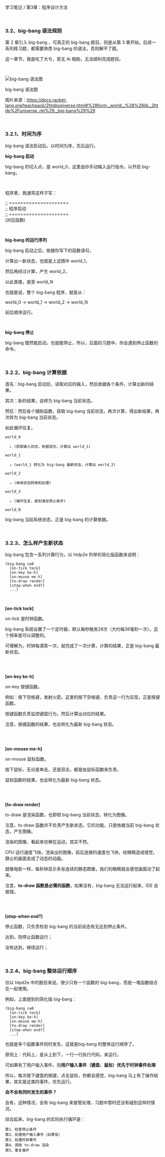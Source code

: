 学习笔记 / 第3章：程序设计方法

<br>

### 3.2、big-bang 语法规则   

第 2 章引入 big-bang ，可真正的 big-bang 题目，则是从第 3 章开始，后续一系列练习题，都需要熟悉 big-bang 的语法，否则解不了题。   

这一章节，我是吃了大亏，若无 Ai 相助，无法顺利完成题目。

<br>

![big-bang 语法图](https://docs.racket-lang.org/teachpack/nuworld.png)

big-bang 语法图   

图片来源：https://docs.racket-lang.org/teachpack/2htdpuniverse.html#%28form._world._%28%28lib._2htdp%2Funiverse..rkt%29._big-bang%29%29

<br>

### 3.2.1、时间为序
big-bang 语法启动后，以时间为序，先后运行。

**big-bang 启动**

big-bang 的切入点，是 world_0，这里由你手动输入运行指令，以开启 big-bang，

<br>

程序里，我通常这样子写：

;; =====================   
;; 程序启动   
;; =====================    
(对应函数)

<br>

**big-bang 的运行序列**

big-bang 启动之后，依据你写下的函数语句，

计算出一新状态，也就是上述图中 world_1，

然后再经过计算，产生 world_2，

以此类推，直至 world_N

也就是说，整个 big-bang 程序，就是从：

world_0 -> world_1 -> world_2 -> world_N 

前后顺序运行。

<br>

**big-bang 停止**

big-bang 既然能启动，也就能停止，所以，后面的习题中，你会遇到停止函数的命令。

<br>

### 3.2.2、big-bang 计算依据

首先：big-bang 启动后，读取对应的输入，然后依据各个条件，计算出新的结果。

其次：新的结果，会转为 big-bang 当前状态。

然后：然后各个辅助函数，获取 big-bang 当前状态，再次计算，得出新结果，再次转为 big-bang 当前状态。

如此循环往复。

```
world_0

  ↓ (获取输入状态，依据语句，计算出 world_1)

world_1

  ↓ (world_1 转化为 big-bang 最新状态，计算出 world_2)

world_2

  ↓ (继续状态转换和处理)

world_3

  ↓ (循环往复，直到满足停止条件)

world_N

```
big-bang 当前系统状态，正是 big-bang 的计算依据。

<br>

### 3.2.3、怎么样产生新状态
big-bang 包含一系列计算行为，以 htdp2e 列举的简化版函数来说明：

```
(big-bang cw0
  [on-tick tock] 
  [on-key ke-h] 
  [on-mouse me-h]
  [to-draw render]
  [stop-when end?]
  ...)
```

<br>

**[on-tick tock]**

on-tick 是时钟函数。

big-bang 系统设置了一个定时器，默认每秒触发28次（大约每36毫秒一次）。这个频率是可以调整的。

可理解为，时钟每滴答一次，就完成了一次计算，计算的结果，正是 big-bang 最新状态。

<br>
<br>

**[on-key ke-h]**

on-key 按键函数。

例如：按下空格键，发射火箭。这里的按下空格键，负责这一行为实现，正是按键函数。

按键函数负责监控键盘行为，然后计算出对应的结果。

注意，按键函数的结果，也会转化为最新 big-bang 状态。

<br>
<br>

**[on-mouse me-h]**

on-mouse 鼠标函数。

按下鼠标，无论是单击，还是双击，都是由鼠标函数来负责。

鼠标函数的结果，也会转化为最新 big-bang 状态。

<br>
<br>

**[to-draw render]**

to-draw 是渲染函数，也即把 big-bang 当前状态，转化为图像。

注意，to-draw 函数并不负责产生新状态，它的功能，只是依据当前 big-bang 状态，产生图像。

渲染的图像，看起来仿佛在运动，其实不然。

CPU 运行速度飞快，渲染出的图像，前后连接的速度也飞快，给眼睛造成错觉，静止的画面变成了动态的动画。

就像电影一样，每秒钟显示多张连续的静态图像，我们的眼睛就会感觉画面动了起来。

注意，**to-draw 函数是必需的函数**，如果没有，big-bang 无法运行起来，IDE 会报错。

<br>
<br>

**[stop-when end?]**

停止函数，只负责检验 big-bang 的当前状态有无达到停止条件。

达到，则停止函数运行；

没有达到，继续运行；

<br>

### 3.2.4、big-bang 整体运行顺序

仅以 htpd2e 中的题目来说，很少只有一个函数的 big-bang，而是一堆函数结合在一起使用。

例如，上面提到的简化版 big-bang：

```
(big-bang cw0
  [on-tick tock] 
  [on-key ke-h] 
  [on-mouse me-h]
  [to-draw render]
  [stop-when end?]
  ...)
```
也就是多个函数事件同时发生，这就是big-bang 的整体运行顺序了。

原则上：代码上，是从上到下，一行一行执行代码，来运行。

可如果有了用户输入事件，则**用户输入事件（键盘、鼠标）优先于时钟事件处理**

所以，每次按下键盘的按键，点击鼠标，你都会感觉，big-bang 马上有了操作结果，其实是这类的事件，优先运行。

**会不会有同时发生的事件？**

会有，这种情况，会有 big-bang 来接管处理，习题中暂时还没有碰到这样的情况。

综合起来，big-bang 的实际执行循环是：

    第1、检查停止条件
    第2、处理用户输入事件（如果有）
    第3、处理时钟事件
    第4、调用 to-draw 渲染
    第5、重复循环

